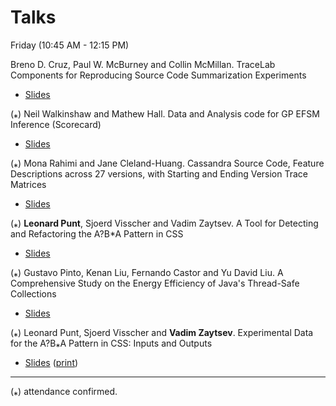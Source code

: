 # Talks

Friday (10:45 AM - 12:15 PM)

Breno D. Cruz, Paul W. McBurney and Collin McMillan. TraceLab Components for Reproducing Source Code Summarization Experiments

+ [Slides](xxx)

(⁎) Neil Walkinshaw and Mathew Hall. Data and Analysis code for GP EFSM Inference (Scorecard)

+ [Slides](xxx)

(⁎) Mona Rahimi and Jane Cleland-Huang. Cassandra Source Code, Feature Descriptions across 27 versions, with Starting and Ending Version Trace Matrices


+ [Slides](xxx)

(⁎) **Leonard Punt**, Sjoerd Visscher and Vadim Zaytsev. A Tool for Detecting and Refactoring the A?B*A Pattern in CSS


+ [Slides](https://github.com/researchart/icsme16/blob/master/talks/aba-tool.pdf)

(⁎) Gustavo Pinto, Kenan Liu, Fernando Castor and Yu David Liu. A Comprehensive Study on the Energy Efficiency of Java's Thread-Safe Collections


+ [Slides](https://github.com/researchart/icsme16/raw/master/talks/icsme2016c.pdf)

(⁎) Leonard Punt, Sjoerd Visscher and **Vadim Zaytsev**. Experimental Data for the A?B⁎A Pattern in CSS: Inputs and Outputs


+ [Slides](https://github.com/researchart/icsme16/raw/master/talks/aba-data-present.pdf) ([print](https://github.com/researchart/icsme16/raw/master/talks/aba-data-print.pdf))


___


(⁎) attendance confirmed.
